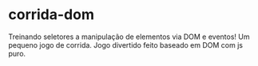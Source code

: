 # corrida-dom
Treinando seletores a manipulação de elementos via DOM e eventos! Um pequeno jogo de corrida.
Jogo divertido feito baseado em DOM com js puro.
